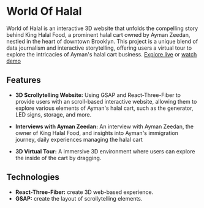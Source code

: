 # World Of Halal

World of Halal is an interactive 3D website that unfolds the compelling story behind King Halal Food, a prominent halal cart owned by Ayman Zeedan, nestled in the heart of downtown Brooklyn. This project is a unique blend of data journalism and interactive storytelling, offering users a virtual tour to explore the intricacies of Ayman's halal cart business.
[Explore live](https://leey611.github.io/world-of-halal/)
or 
[watch demo](https://vimeo.com/904960429)

## Features

- **3D Scrollytelling Website:** Using GSAP and React-Three-Fiber to provide users with an scroll-based interactive website, allowing them to explore various elements of Ayman's halal cart, such as the generator, LED signs, storage, and more.

- **Interviews with Ayman Zeedan:** An interview with Ayman Zeedan, the owner of King Halal Food, and insights into Ayman's immigration journey, daily experiences managing the halal cart

- **3D Virtual Tour:** A immersive 3D environment where users can explore the inside of the cart by dragging.

## Technologies

- **React-Three-Fiber:** create 3D web-based experience.
- **GSAP:** create the layout of scrollytelling elements.
